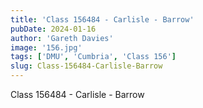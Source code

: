```yaml
---
title: 'Class 156484 - Carlisle - Barrow'
pubDate: 2024-01-16
author: 'Gareth Davies'
image: '156.jpg'
tags: ['DMU', 'Cumbria', 'Class 156']
slug: Class-156484-Carlisle-Barrow
---
```


Class 156484 - Carlisle - Barrow
